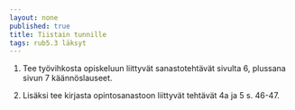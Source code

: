 ```yaml
---
layout: none
published: true
title: Tiistain tunnille
tags: rub5.3 läksyt
---
```


1. Tee työvihkosta opiskeluun liittyvät sanastotehtävät sivulta 6, plussana sivun 7 käännöslauseet.

2. Lisäksi tee kirjasta opintosanastoon liittyvät tehtävät 4a ja 5 s. 46-47.


